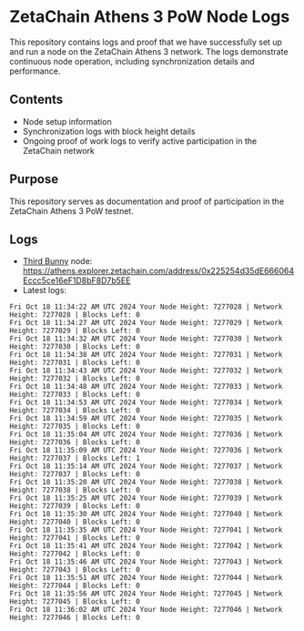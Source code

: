 # ZetaChain Athens 3 PoW Node Logs
This repository contains logs and proof that we have successfully set up and run a node on the ZetaChain Athens 3 network. The logs demonstrate continuous node operation, including synchronization details and performance.

## Contents
- Node setup information
- Synchronization logs with block height details
- Ongoing proof of work logs to verify active participation in the ZetaChain network

## Purpose
This repository serves as documentation and proof of participation in the ZetaChain Athens 3 PoW testnet.

## Logs

- [Third Bunny](https://thirdbunny.xyz/) node: https://athens.explorer.zetachain.com/address/0x225254d35dE666064Eccc5ce16eF1D8bF8D7b5EE
- Latest logs:
```
Fri Oct 18 11:34:22 AM UTC 2024 Your Node Height: 7277028 | Network Height: 7277028 | Blocks Left: 0
Fri Oct 18 11:34:27 AM UTC 2024 Your Node Height: 7277029 | Network Height: 7277029 | Blocks Left: 0
Fri Oct 18 11:34:32 AM UTC 2024 Your Node Height: 7277030 | Network Height: 7277030 | Blocks Left: 0
Fri Oct 18 11:34:38 AM UTC 2024 Your Node Height: 7277031 | Network Height: 7277031 | Blocks Left: 0
Fri Oct 18 11:34:43 AM UTC 2024 Your Node Height: 7277032 | Network Height: 7277032 | Blocks Left: 0
Fri Oct 18 11:34:48 AM UTC 2024 Your Node Height: 7277033 | Network Height: 7277033 | Blocks Left: 0
Fri Oct 18 11:34:53 AM UTC 2024 Your Node Height: 7277034 | Network Height: 7277034 | Blocks Left: 0
Fri Oct 18 11:34:59 AM UTC 2024 Your Node Height: 7277035 | Network Height: 7277035 | Blocks Left: 0
Fri Oct 18 11:35:04 AM UTC 2024 Your Node Height: 7277036 | Network Height: 7277036 | Blocks Left: 0
Fri Oct 18 11:35:09 AM UTC 2024 Your Node Height: 7277036 | Network Height: 7277037 | Blocks Left: 1
Fri Oct 18 11:35:14 AM UTC 2024 Your Node Height: 7277037 | Network Height: 7277037 | Blocks Left: 0
Fri Oct 18 11:35:20 AM UTC 2024 Your Node Height: 7277038 | Network Height: 7277038 | Blocks Left: 0
Fri Oct 18 11:35:25 AM UTC 2024 Your Node Height: 7277039 | Network Height: 7277039 | Blocks Left: 0
Fri Oct 18 11:35:30 AM UTC 2024 Your Node Height: 7277040 | Network Height: 7277040 | Blocks Left: 0
Fri Oct 18 11:35:35 AM UTC 2024 Your Node Height: 7277041 | Network Height: 7277041 | Blocks Left: 0
Fri Oct 18 11:35:41 AM UTC 2024 Your Node Height: 7277042 | Network Height: 7277042 | Blocks Left: 0
Fri Oct 18 11:35:46 AM UTC 2024 Your Node Height: 7277043 | Network Height: 7277043 | Blocks Left: 0
Fri Oct 18 11:35:51 AM UTC 2024 Your Node Height: 7277044 | Network Height: 7277044 | Blocks Left: 0
Fri Oct 18 11:35:56 AM UTC 2024 Your Node Height: 7277045 | Network Height: 7277045 | Blocks Left: 0
Fri Oct 18 11:36:02 AM UTC 2024 Your Node Height: 7277046 | Network Height: 7277046 | Blocks Left: 0
```
